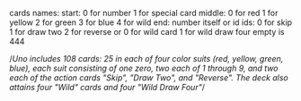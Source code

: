 cards names:
start:
    0 for number
    1 for special card
middle:
    0 for red
    1 for yellow
    2 for green
    3 for blue
    4 for wild
end:
    number itself or id
    ids:
        0 for skip
        1 for draw two
        2 for reverse
        or
        0 for wild card
        1 for wild draw four
empty is 444

/*Uno includes 108 cards:
 25 in each of four color suits (red, yellow, green, blue),
  each suit consisting of one zero, two each of 1 through 9,
 and two each of the action cards "Skip", "Draw Two", and "Reverse".
 The deck also attains four "Wild" cards and four "Wild Draw Four"*/
 
